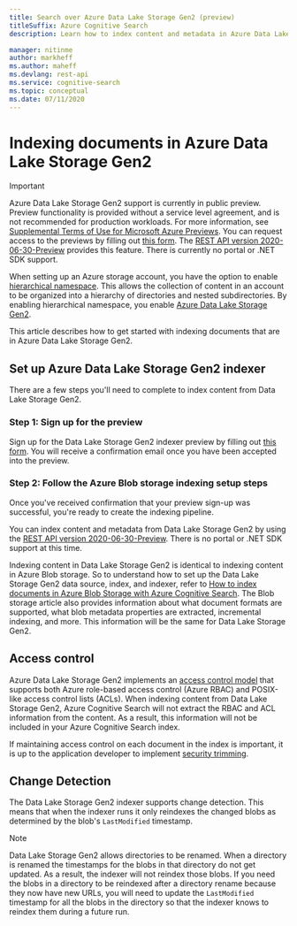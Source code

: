 ```yaml
---
title: Search over Azure Data Lake Storage Gen2 (preview)
titleSuffix: Azure Cognitive Search
description: Learn how to index content and metadata in Azure Data Lake Storage Gen2. This feature is currently in public preview

manager: nitinme
author: markheff
ms.author: maheff
ms.devlang: rest-api
ms.service: cognitive-search
ms.topic: conceptual
ms.date: 07/11/2020
---
```


# Indexing documents in Azure Data Lake Storage Gen2

> [!IMPORTANT] 
> Azure Data Lake Storage Gen2 support is currently in public preview. Preview functionality is provided without a service level agreement, and is not recommended for production workloads. For more information, see [Supplemental Terms of Use for Microsoft Azure Previews](https://azure.microsoft.com/support/legal/preview-supplemental-terms/). 
> You can request access to the previews by filling out [this form](https://aka.ms/azure-cognitive-search/indexer-preview). 
> The [REST API version 2020-06-30-Preview](search-api-preview.md) provides this feature. There is currently no portal or .NET SDK support.


When setting up an Azure storage account, you have the option to enable [hierarchical namespace](https://docs.microsoft.com/azure/storage/blobs/data-lake-storage-namespace). This allows the collection of content in an account to be organized into a hierarchy of directories and nested subdirectories. By enabling hierarchical namespace, you enable [Azure Data Lake Storage Gen2](https://docs.microsoft.com/azure/storage/blobs/data-lake-storage-introduction).

This article describes how to get started with indexing documents that are in Azure Data Lake Storage Gen2.

## Set up Azure Data Lake Storage Gen2 indexer

There are a few steps you'll need to complete to index content from Data Lake Storage Gen2.

### Step 1: Sign up for the preview

Sign up for the Data Lake Storage Gen2 indexer preview by filling out [this form](https://aka.ms/azure-cognitive-search/indexer-preview). You will receive a confirmation email once you have been accepted into the preview.

### Step 2: Follow the Azure Blob storage indexing setup steps

Once you've received confirmation that your preview sign-up was successful, you're ready to create the indexing pipeline.

You can index content and metadata from Data Lake Storage Gen2 by using the [REST API version 2020-06-30-Preview](search-api-preview.md). There is no portal or .NET SDK support at this time.

Indexing content in Data Lake Storage Gen2 is identical to indexing content in Azure Blob storage. So to understand how to set up the Data Lake Storage Gen2 data source, index, and indexer, refer to [How to index documents in Azure Blob Storage with Azure Cognitive Search](search-howto-indexing-azure-blob-storage.md). The Blob storage article also provides information about what document formats are supported, what blob metadata properties are extracted, incremental indexing, and more. This information will be the same for Data Lake Storage Gen2.

## Access control

Azure Data Lake Storage Gen2 implements an [access control model](https://docs.microsoft.com/azure/storage/blobs/data-lake-storage-access-control) that supports both Azure role-based access control (Azure RBAC) and POSIX-like access control lists (ACLs). When indexing content from Data Lake Storage Gen2, Azure Cognitive Search will not extract the RBAC and ACL information from the content. As a result, this information will not be included in your Azure Cognitive Search index.

If maintaining access control on each document in the index is important, it is up to the application developer to implement [security trimming](https://docs.microsoft.com/azure/search/search-security-trimming-for-azure-search).

## Change Detection

The Data Lake Storage Gen2 indexer supports change detection. This means that when the indexer runs it only reindexes the changed blobs as determined by the blob's `LastModified` timestamp.

> [!NOTE] 
> Data Lake Storage Gen2 allows directories to be renamed. When a directory is renamed the timestamps for the blobs in that directory do not get updated. As a result, the indexer will not reindex those blobs. If you need the blobs in a directory to be reindexed after a directory rename because they now have new URLs, you will need to update the `LastModified` timestamp for all the blobs in the directory so that the indexer knows to reindex them during a future run.
